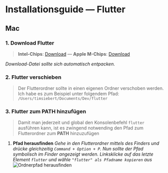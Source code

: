 # Installationsguide — Flutter
## Mac
### 1. Download Flutter
> **Intel-Chips**: [Download](https://storage.googleapis.com/flutter_infra_release/releases/stable/macos/flutter_macos_3.13.7-stable.zip) —
 **Apple M-Chips**: [Download](https://storage.googleapis.com/flutter_infra_release/releases/stable/macos/flutter_macos_arm64_3.13.7-stable.zip)

*Download-Datei sollte sich automatisch entpacken.*

### 2. Flutter verschieben

> Der Flutterordner sollte in einen eigenen Ordner verschoben werden. Ich habe es zum Beispiel unter folgendem Pfad: `/Users/timsiebert/Documents/Dev/flutter`

### 3. Flutter zum PATH hinzufügen

> Damit man jederzeit und global den Konsolenbefehl `flutter` ausführen kann, ist es zwingend notwending den Pfad zum Flutterordner zum **PATH** hinzuzufügen

1. **Pfad herausfinden**
*Gehe in den Flutterordner mittels des Finders und drücke gleichzeitig `Command + Option + P`. Nun sollte der Pfad symbolisch im Finder angezeigt werden. Linksklicke auf das letzte Element `flutter` und wähle `"flutter" als Pfadname kopieren` aus*
![Ordnerpfad herausfinden](images/introduction_1.png)

